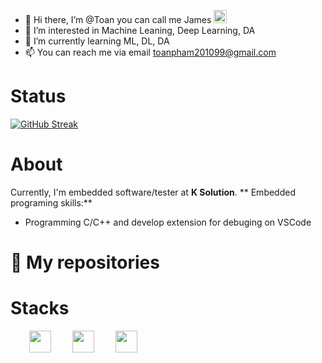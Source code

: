 - 👋 Hi there, I’m @Toan you can call me James <img src="https://raw.githubusercontent.com/MartinHeinz/MartinHeinz/master/wave.gif" height="21">
- 👀 I’m interested in Machine Leaning, Deep Learning, DA 
- 🌱 I’m currently learning ML, DL, DA 
- 📫 You can reach me via email toanpham201099@gmail.com 
# Status 
[![GitHub Streak](https://github-readme-streak-stats.herokuapp.com/?user=Toan201099&theme=dark)](https://git.io/streak-stats)
# About
Currently, I'm embedded software/tester at **K Solution**.
** Embedded programing skills:**
- Programming C/C++ and develop extension for debuging on VSCode
# 📘 My repositories 

# Stacks
<div align="left">
  <img width="35" style="margin-left:30px" src="https://raw.githubusercontent.com/gilbarbara/logos/master/logos/python.svg"/> 
  <img width="35" style="margin-left:30px" src="https://raw.githubusercontent.com/gilbarbara/logos/master/logos/c-plusplus.svg"/> 
  <img width="35" style="margin-left:30px" src="https://raw.githubusercontent.com/gilbarbara/logos/master/logos/javascript.svg"/> 
</div>

